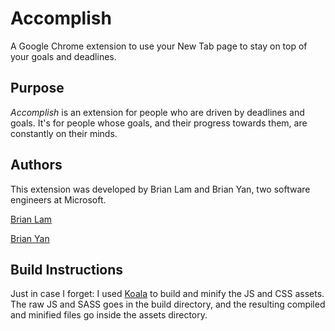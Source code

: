 # Accomplish
A Google Chrome extension to use your New Tab page to stay on top of your goals and deadlines. 

## Purpose
_Accomplish_ is an extension for people who are driven by deadlines and goals. It's for people whose goals, and their progress towards them, are constantly on their minds. 

## Authors
This extension was developed by Brian Lam and Brian Yan, two software engineers at Microsoft. 

[Brian Lam](http://www.brianlam.me)

[Brian Yan](http://www.brianyan.com)

## Build Instructions
Just in case I forget: I used [Koala](http://koala-app.com) to build and minify the JS and CSS assets. The raw JS and SASS goes in the build directory, and the resulting compiled and minified files go inside the assets directory. 
